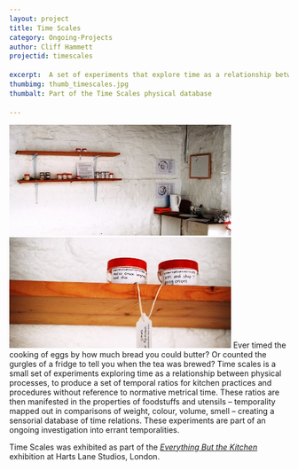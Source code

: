 ```yaml
---
layout: project
title: Time Scales
category: Ongoing-Projects
author: Cliff Hammett
projectid: timescales

excerpt:  A set of experiments that explore time as a relationship between physical processes. 
thumbimg: thumb_timescales.jpg
thumbalt: Part of the Time Scales physical database

---
```

![Timescales kitchen](/resources/img/project_timescales1.jpg)
![A temporal relation expressed through smell](/resources/img/project_timescales2.jpg)
Ever timed the cooking of eggs by how much bread you could butter? Or counted the gurgles of a fridge to tell you when the tea was brewed? Time scales is a small set of experiments exploring time as a relationship between physical processes, to produce a set of temporal ratios for kitchen practices and procedures without reference to normative metrical time. These ratios are then manifested in the properties of foodstuffs and utensils – temporality mapped out in comparisons of weight, colour, volume, smell – creating a sensorial database of time relations. These experiments are part of an ongoing investigation into errant temporalities.

Time Scales was exhibited as part of the [*Everything But the Kitchen*](http://opensystem.org.uk/project/2013/06/21/everything-but-the-kitchen.html) exhibition at Harts Lane Studios, London.
